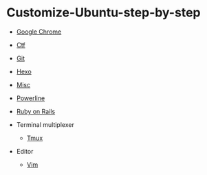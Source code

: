 # Customize-Ubuntu-step-by-step

- [Google Chrome](./Chrome)

- [Ctf](./Ctf)

- [Git](./Git)

- [Hexo](./Hexo)

- [Misc](./Misc)

- [Powerline](./Powerline)

- [Ruby on Rails](./Rails)

- Terminal multiplexer
	- [Tmux](./Tmux)

- Editor
	- [Vim](./Vim)
